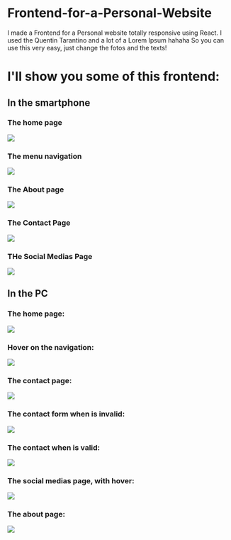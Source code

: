 # Frontend-for-a-Personal-Website
I made a Frontend for a Personal website totally responsive using React. I used  the Quentin Tarantino and a lot of a Lorem Ipsum hahaha So you can use this very easy, just change the fotos and the texts!

# I'll show you some of this frontend:

## In the smartphone
### The home page
![](https://github.com/HenriqueSath/Frontend-for-a-Personal-Website/blob/master/ImagesForMd/homeRespon.PNG)

### The menu navigation 
![](https://github.com/HenriqueSath/Frontend-for-a-Personal-Website/blob/master/ImagesForMd/menuRespon.PNG)

### The About page
![](https://github.com/HenriqueSath/Frontend-for-a-Personal-Website/blob/master/ImagesForMd/aboutRespon.PNG)

### The Contact Page
![](https://github.com/HenriqueSath/Frontend-for-a-Personal-Website/blob/master/ImagesForMd/contactRespon.PNG)

### THe Social Medias Page
![](https://github.com/HenriqueSath/Frontend-for-a-Personal-Website/blob/master/ImagesForMd/smRespon.PNG)

## In the PC
### The home page: 
![](https://github.com/HenriqueSath/Frontend-for-a-Personal-Website/blob/master/ImagesForMd/home.PNG)

### Hover on the navigation:
![](https://github.com/HenriqueSath/Frontend-for-a-Personal-Website/blob/master/ImagesForMd/hover.PNG)

### The contact page:
![](https://github.com/HenriqueSath/Frontend-for-a-Personal-Website/blob/master/ImagesForMd/contact.PNG)

### The contact form when is invalid:
![](https://github.com/HenriqueSath/Frontend-for-a-Personal-Website/blob/master/ImagesForMd/contact%20invalid.PNG)

### The contact when is valid:
![](https://github.com/HenriqueSath/Frontend-for-a-Personal-Website/blob/master/ImagesForMd/contact%20valid.PNG)

### The social medias page, with hover:
![](https://github.com/HenriqueSath/Frontend-for-a-Personal-Website/blob/master/ImagesForMd/social%20medias%20with%20hover.PNG)

### The about page:
![](https://github.com/HenriqueSath/Frontend-for-a-Personal-Website/blob/master/ImagesForMd/about%201.PNG)
